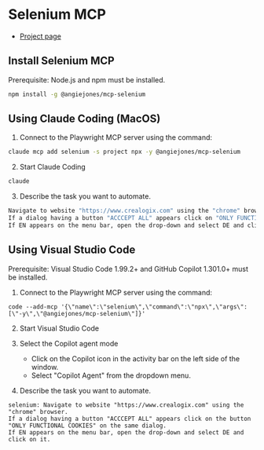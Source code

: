 # Selenium MCP

- [Project page](https://github.com/angiejones/mcp-selenium)

## Install Selenium MCP

Prerequisite: Node.js and npm must be installed.

```bash
npm install -g @angiejones/mcp-selenium 
```

## Using Claude Coding (MacOS)

1. Connect to the Playwright MCP server using the command:
```bash
claude mcp add selenium -s project npx -y @angiejones/mcp-selenium
```
2. Start Claude Coding
```bash
claude
```

3. Describe the task you want to automate.
```bash
Navigate to website "https://www.crealogix.com" using the "chrome" browser. 
If a dialog having a button "ACCCEPT ALL" appears click on "ONLY FUNCTIONAL COOKIES". 
If EN appears on the menu bar, open the drop-down and select DE and click on it.
```

## Using Visual Studio Code

Prerequisite: Visual Studio Code 1.99.2+ and GitHub Copilot 1.301.0+ must be installed.

1. Connect to the Playwright MCP server using the command:
```pwsh 
code --add-mcp '{\"name\":\"selenium\",\"command\":\"npx\",\"args\":[\"-y\",\"@angiejones/mcp-selenium\"]}'
```
2. Start Visual Studio Code

3. Select the Copilot agent mode
   - Click on the Copilot icon in the activity bar on the left side of the window.
   - Select "Copilot Agent" from the dropdown menu.

4. Describe the task you want to automate.
```
selenium: Navigate to website "https://www.crealogix.com" using the "chrome" browser. 
If a dialog having a button "ACCCEPT ALL" appears click on the button "ONLY FUNCTIONAL COOKIES" on the same dialog. 
If EN appears on the menu bar, open the drop-down and select DE and click on it.
```

